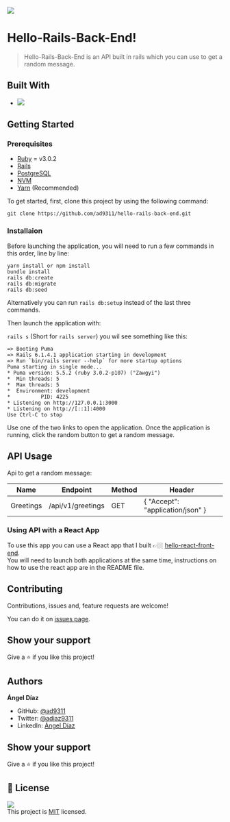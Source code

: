 ![](https://img.shields.io/badge/Microverse-blueviolet)

# Hello-Rails-Back-End!

> Hello-Rails-Back-End is an API built in rails which you can use to get a random message. 

## Built With

- ![](https://img.shields.io/badge/-RubyOnRails-red)

## Getting Started

### Prerequisites

- [Ruby](https://rvm.io/) = v3.0.2
- [Rails](https://rubygems.org/gems/rails)
- [PostgreSQL](https://www.postgresql.org/download/)
- [NVM](https://github.com/nvm-sh/nvm)
- [Yarn](https://classic.yarnpkg.com/en/docs/install/#debian-stable) (Recommended)

To get started, first, clone this project by using the following command:

```
git clone https://github.com/ad9311/hello-rails-back-end.git
```

### Installaion

Before launching the application, you will need to run a few commands in this order, line by line:</br>

```
yarn install or npm install
bundle install
rails db:create
rails db:migrate
rails db:seed
```

Alternatively you can run `rails db:setup` instead of the last three commands.

Then launch the application with:</br>

`rails s` (Short for `rails server`) you wil see something like this:
```
=> Booting Puma
=> Rails 6.1.4.1 application starting in development 
=> Run `bin/rails server --help` for more startup options
Puma starting in single mode...
* Puma version: 5.5.2 (ruby 3.0.2-p107) ("Zawgyi")
*  Min threads: 5
*  Max threads: 5
*  Environment: development
*          PID: 4225
* Listening on http://127.0.0.1:3000
* Listening on http://[::1]:4000
Use Ctrl-C to stop
```
Use one of the two links to open the application. Once the application is running, click the random button to get a random message.

## API Usage

Api to get a random message:

| Name      | Endpoint          | Method | Header                           |
|-----------|-------------------|--------|----------------------------------|
| Greetings | /api/v1/greetings | GET    | { "Accept": "application/json" } |

### Using API with a React App

To use this app you can use a React app that I built 👉🏼 [hello-react-front-end](https://github.com/ad9311/hello-react-front-end).</br> 
You will need to launch both applications at the same time, instructions on how to use the react app are in the README file.

## Contributing

Contributions, issues and, feature requests are welcome!

You can do it on [issues page](https://github.com/ad9311/hello-rails-back-end/issues).

## Show your support

Give a ⭐️ if you like this project!

## Authors

**Ángel Díaz**

- GitHub: [@ad9311](https://github.com/ad9311)
- Twitter: [@adiaz9311](https://twitter.com/adiaz9311)
- LinkedIn: [Ángel Díaz](https://www.linkedin.com/in/ad9311/)

## Show your support

Give a ⭐️ if you like this project!

## 📝 License

![](https://img.shields.io/badge/license-MIT-green)</br>
This project is [MIT](./LICENSE) licensed.

